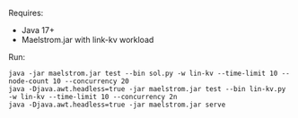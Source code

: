 Requires:
- Java 17+
- Maelstrom.jar with link-kv workload

Run:
```
java -jar maelstrom.jar test --bin sol.py -w lin-kv --time-limit 10 --node-count 10 --concurrency 20
java -Djava.awt.headless=true -jar maelstrom.jar test --bin lin-kv.py  -w lin-kv --time-limit 10 --concurrency 2n
java -Djava.awt.headless=true -jar maelstrom.jar serve
```